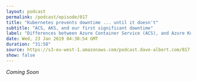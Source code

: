 ```yaml
---
layout: podcast
permalink: /podcast/episode/017
title: "Kubernetes prevents downtime ... until it doesn't"
subtitle: "ACS, AKS, and our first significant downtime"
label: "Differences between Azure Container Service (ACS), and Azure Kubernetes Service (AKS) and the first significant downtime we've had at medit with Kubernetes"
date: Wed, 23 Jan 2019 04:30:54 GMT
duration: "31:58"
source: https://s3-eu-west-1.amazonaws.com/podcast.dave-albert.com/017-ACS-AKS-Downtime.mp3
show: false
---
```


<i>Coming Soon</i>
